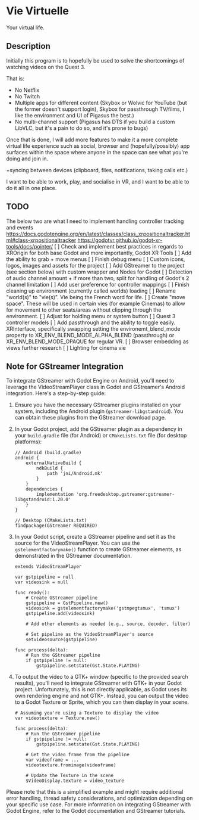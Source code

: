 # Vie Virtuelle
Your virtual life.

## Description

Initially this program is to hopefully be used to solve the shortcomings of watching videos on the Quest 3.

That is:

- No Netflix
- No Twitch
- Multiple apps for different content (Skybox or Wolvic for YouTube (but the former doesn't support login), Skybox for passthrough TV/films, I like the environment and UI of Pigasus the best.)
- No multi-channel support (Pigasus has DTS if you build a custom LibVLC, but it's a pain to do so, and it's prone to bugs)

Once that is done, I will add more features to make it a more complete virtual life experience such as social, browser and (hopefully/possibly) app surfaces within the space where anyone in the space can see what you're doing and join in.

+syncing between devices (clipboard, files, notifications, taking calls etc.)

I want to be able to work, play, and socialise in VR, and I want to be able to do it all in one place.

## TODO
The below two are what I need to implement handling controller tracking and events
https://docs.godotengine.org/en/latest/classes/class_xrpositionaltracker.html#class-xrpositionaltracker
https://godotvr.github.io/godot-xr-tools/docs/pointer/
[ ] Check and implement best practices in regards to XROrigin
for both base Godot and more importantly, Godot XR Tools
[ ] Add the ability to grab + move menus
[ ] Finish debug menu
[ ] Custom icons, logos, images and assets for the project
[ ] Add GStreamer to the project (see section below) with custom wrapper and Nodes for Godot
[ ] Detection of audio channel amount + if more than two, split for handling of Godot's 2 channel limitation
[ ] Add user preference for controller mappings
[ ] Finish cleaning up environment (currently called worlds) loading
[ ] Rename "world(s)" to "vie(s)". Vie being the French word for life.
[ ] Create "move space". These will be used in certain vies (for example Cinemas) to allow for movement to other seats/areas without clipping through the environment.
[ ] Adjust for holding menu or system button
[ ] Quest 3 controller models
[ ] Add passthrough and the ability to toggle easily. XRInterface, specifically
swapping setting the environemt_blend_mode property to XR_ENV_BLEND_MODE_ALPHA_BLEND (passthrough) or XR_ENV_BLEND_MODE_OPAQUE for regular VR.
[ ] Browser embedding as views further research
[ ] Lighting for cinema vie

## Note for GStreamer Integration

To integrate GStreamer with Godot Engine on Android, you'll need to leverage the VideoStreamPlayer class in Godot and GStreamer's Android integration. Here's a step-by-step guide:

1. Ensure you have the necessary GStreamer plugins installed on your system, including the Android plugin (`gstreamer-libgstandroid`). You can obtain these plugins from the GStreamer download page.

2.  In your Godot project, add the GStreamer plugin as a dependency in your `build.gradle` file (for Android) or `CMakeLists.txt` file (for desktop platforms):

    ```
    // Android (build.gradle)
    android {
        externalNativeBuild {
            ndkBuild {
                path 'jni/Android.mk'
            }
        }
        dependencies {
            implementation 'org.freedesktop.gstreamer:gstreamer-libgstandroid:1.20.0'
        }
    }

    // Desktop (CMakeLists.txt)
    findpackage(GStreamer REQUIRED)
    ```
    

3.  In your Godot script, create a GStreamer pipeline and set it as the source for the VideoStreamPlayer. You can use the `gstelementfactorymake()` function to create GStreamer elements, as demonstrated in the GStreamer documentation.

    ```gdscript
    extends VideoStreamPlayer

    var gstpipeline = null
    var videosink = null

    func ready():
        # Create GStreamer pipeline
        gstpipeline = GstPipeline.new()
        videosink = gstelementfactorymake('gstmpegtsmux', 'tsmux')
        gstpipeline.add(videosink)

        # Add other elements as needed (e.g., source, decoder, filter)

        # Set pipeline as the VideoStreamPlayer's source
        setvideosource(gstpipeline)

    func process(delta):
        # Run the GStreamer pipeline
        if gstpipeline != null:
            gstpipeline.setstate(Gst.State.PLAYING)
    ```

4.  To output the video to a GTK+ window (specific to the provided search results), you'll need to integrate GStreamer with GTK+ in your Godot project. Unfortunately, this is not directly applicable, as Godot uses its own rendering engine and not GTK+. Instead, you can output the video to a Godot Texture or Sprite, which you can then display in your scene.

    ```gdscript
    # Assuming you're using a Texture to display the video
    var videotexture = Texture.new()

    func process(delta):
        # Run the GStreamer pipeline
        if gstpipeline != null:
            gstpipeline.setstate(Gst.State.PLAYING)

        # Get the video frame from the pipeline
        var videoframe = ...
        videotexture.fromimage(videoframe)

        # Update the Texture in the scene
        $VideoDisplay.texture = video_texture
    ```

Please note that this is a simplified example and might require additional error handling, thread safety considerations, and optimization depending on your specific use case. For more information on integrating GStreamer with Godot Engine, refer to the Godot documentation and GStreamer tutorials.